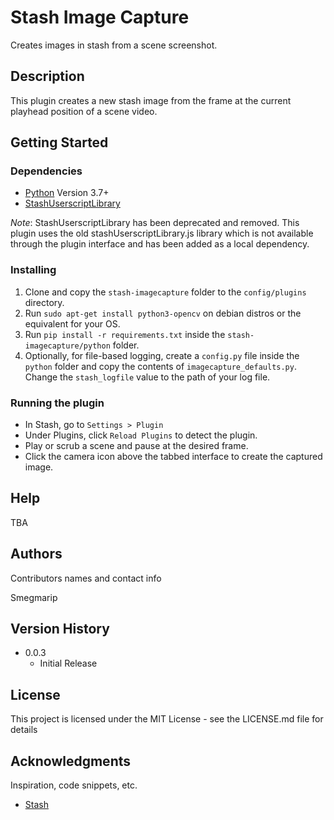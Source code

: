 # Stash Image Capture

Creates images in stash from a scene screenshot.

## Description

This plugin creates a new stash image from the frame at the current playhead position of a scene video.

## Getting Started

### Dependencies

- [Python](https://www.python.org/downloads/) Version 3.7+
- [StashUserscriptLibrary](https://github.com/stashapp/CommunityScripts/tree/a3d00d4455dae00fbe9648173b252643f8ae287f/plugins/stashUserscriptLibrary)

_Note_: StashUserscriptLibrary has been deprecated and removed. This plugin uses the old stashUserscriptLibrary.js library which is not available through the plugin interface and has been added as a local dependency.

### Installing

1. Clone and copy the `stash-imagecapture` folder to the `config/plugins` directory.
2. Run `sudo apt-get install python3-opencv` on debian distros or the equivalent for your OS.
3. Run `pip install -r requirements.txt` inside the `stash-imagecapture/python` folder.
4. Optionally, for file-based logging, create a `config.py` file inside the `python` folder and copy the contents of `imagecapture_defaults.py`. Change the `stash_logfile` value to the path of your log file.

### Running the plugin

- In Stash, go to `Settings > Plugin`
- Under Plugins, click `Reload Plugins` to detect the plugin.
- Play or scrub a scene and pause at the desired frame.
- Click the camera icon above the tabbed interface to create the captured image.

## Help

TBA

## Authors

Contributors names and contact info

Smegmarip

## Version History

- 0.0.3
  - Initial Release

## License

This project is licensed under the MIT License - see the LICENSE.md file for details

## Acknowledgments

Inspiration, code snippets, etc.

- [Stash](https://github.com/stashapp/stash)
